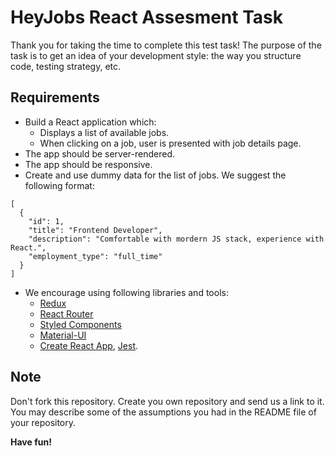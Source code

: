 # HeyJobs React Assesment Task

Thank you for taking the time to complete this test task! The purpose of the task is to get an idea of your development style: the way you structure code, testing strategy, etc.

## Requirements

* Build a React application which:
   * Displays a list of available jobs.
   * When clicking on a job, user is presented with job details page.
* The app should be server-rendered.
* The app should be responsive.
* Create and use dummy data for the list of jobs. We suggest the following format:
```
[
  {
    "id": 1,
    "title": "Frontend Developer",
    "description": "Comfortable with mordern JS stack, experience with React.",
    "employment_type": "full_time"
  }
]
```
* We encourage using following libraries and tools: 
  * [Redux](https://github.com/reactjs/redux)
  * [React Router](https://github.com/ReactTraining/react-router)
  * [Styled Components](https://github.com/styled-components/styled-components)
  * [Material-UI](https://github.com/mui-org/material-ui)
  * [Create React App](https://github.com/facebook/create-react-app), [Jest](https://github.com/facebook/jest).

## Note
Don't fork this repository. Create you own repository and send us a link to it. You may describe some of the assumptions you had in the README file of your repository.

**Have fun!** 
